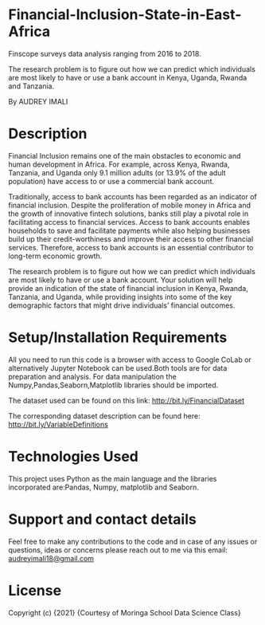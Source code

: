 # Financial-Inclusion-State-in-East-Africa
Finscope surveys data analysis ranging from 2016 to 2018.

The research problem is to figure out how we can predict which individuals are most likely to have or use a bank account in Kenya, Uganda, Rwanda and Tanzania. 

By AUDREY IMALI
# Description
Financial Inclusion remains one of the main obstacles to economic and human development in Africa. For example, across Kenya, Rwanda, Tanzania, and Uganda only 9.1 million adults (or 13.9% of the adult population) have access to or use a commercial bank account.

Traditionally, access to bank accounts has been regarded as an indicator of financial inclusion. Despite the proliferation of mobile money in Africa and the growth of innovative fintech solutions, banks still play a pivotal role in facilitating access to financial services. Access to bank accounts enables households to save and facilitate payments while also helping businesses build up their credit-worthiness and improve their access to other financial services. Therefore, access to bank accounts is an essential contributor to long-term economic growth.

The research problem is to figure out how we can predict which individuals are most likely to have or use a bank account. Your solution will help provide an indication of the state of financial inclusion in Kenya, Rwanda, Tanzania, and Uganda, while providing insights into some of the key demographic factors that might drive individuals’ financial outcomes.

# Setup/Installation Requirements
All you need to run this code is a browser with access to Google CoLab or alternatively Jupyter Notebook can be used.Both tools are for data preparation and analysis. For data manipulation the Numpy,Pandas,Seaborn,Matplotlib libraries should be imported.

The dataset used can be found on this link: http://bit.ly/FinancialDataset

The corresponding dataset description can be found here: http://bit.ly/VariableDefinitions

# Technologies Used
This project uses Python as the main language and the libraries incorporated are:Pandas, Numpy, matplotlib and Seaborn.

# Support and contact details
Feel free to make any contributions to the code and in case of any issues or questions, ideas or concerns please reach out to me via this email: audreyimali18@gmail.com

# License
Copyright (c) {2021} {Courtesy of Moringa School Data Science Class}
